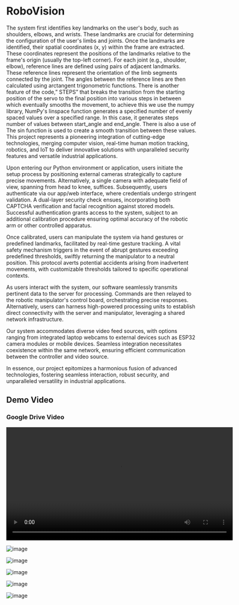 # RoboVision
The system first identifies key landmarks on the user's body, such as shoulders, elbows, and wrists. These landmarks are crucial for determining the configuration of
the user's limbs and joints. Once the landmarks are identified, their spatial coordinates (x, y) within the frame are
extracted. These coordinates represent the positions of the landmarks relative to the
frame's origin (usually the top-left corner). For each joint (e.g., shoulder, elbow), reference lines are defined using pairs of
adjacent landmarks. These reference lines represent the orientation of the limb
segments connected by the joint. The angles between the reference lines are then calculated using arctangent
trigonometric functions. There is another feature of the code,” STEPS” that breaks the transition from the starting
position of the servo to the final position into various steps in between which
eventually smooths the movement, to achieve this we use the numpy library, NumPy's
linspace function generates a specified number of evenly spaced values over a
specified range. In this case, it generates steps number of values between start_angle
and end_angle. There is also a use of The sin function is used to create a smooth
transition between these values.
This project represents a pioneering integration of cutting-edge technologies, merging computer vision, real-time human motion tracking, robotics, and IoT to deliver innovative solutions with unparalleled security features and versatile industrial applications.

Upon entering our Python environment or application, users initiate the setup process by positioning external cameras strategically to capture precise movements. Alternatively, a single camera with adequate field of view, spanning from head to knee, suffices. Subsequently, users authenticate via our app/web interface, where credentials undergo stringent validation. A dual-layer security check ensues, incorporating both CAPTCHA verification and facial recognition against stored models. Successful authentication grants access to the system, subject to an additional calibration procedure ensuring optimal accuracy of the robotic arm or other controlled apparatus.

Once calibrated, users can manipulate the system via hand gestures or predefined landmarks, facilitated by real-time gesture tracking. A vital safety mechanism triggers in the event of abrupt gestures exceeding predefined thresholds, swiftly returning the manipulator to a neutral position. This protocol averts potential accidents arising from inadvertent movements, with customizable thresholds tailored to specific operational contexts.

As users interact with the system, our software seamlessly transmits pertinent data to the server for processing. Commands are then relayed to the robotic manipulator's control board, orchestrating precise responses. Alternatively, users can harness high-powered processing units to establish direct connectivity with the server and manipulator, leveraging a shared network infrastructure.

Our system accommodates diverse video feed sources, with options ranging from integrated laptop webcams to external devices such as ESP32 camera modules or mobile devices. Seamless integration necessitates coexistence within the same network, ensuring efficient communication between the controller and video source.

In essence, our project epitomizes a harmonious fusion of advanced technologies, fostering seamless interaction, robust security, and unparalleled versatility in industrial applications.

## Demo Video

### Google Drive Video
<video width="600" controls>
  <source src="https://drive.google.com/uc?export=download&id=1RlKry-DhRlVcX6SzQJvScoX8tgI-M1hE" type="video/mp4">
  Your browser does not support the video tag.
</video>


![image](https://github.com/clenser/RoboVision/assets/100501976/30ff4759-483a-4c03-a0dc-e0dc4c35c9a4)


![image](https://github.com/clenser/RoboVision/assets/100501976/1fb4cb3d-5092-4573-a187-ba358ec3b574)

![image](https://github.com/clenser/RoboVision/assets/100501976/223fa2b5-0a5c-435c-ab5a-4b4df539ea4c)

![image](https://github.com/clenser/RoboVision/assets/100501976/09d9de1b-b6ec-4f21-b752-ba8554911529)

![image](https://github.com/clenser/RoboVision/assets/100501976/8889709e-94f5-48b2-9e2b-4adf85c46dbb)



